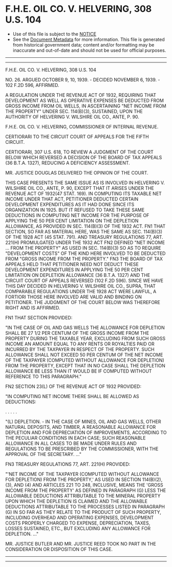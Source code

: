 ---
---

# F.H.E. OIL CO. V. HELVERING, 308 U.S. 104

* Use of this file is subject to the [NOTICE](https://github.com/publicdocs/notice/blob/master/NOTICE)
* See the [Document Metadata](../../../) for more information.
  This file is generated from historical government data; content and/or formatting may be inaccurate and out-of-date and should not be used for official purposes.

----------
----------

F.H.E. OIL CO. V. HELVERING, 308 U.S. 104

NO. 26.  ARGUED OCTOBER 9, 10, 1939.  - DECIDED NOVEMBER 6, 1939.  - 102 F.2D 596, AFFIRMED.

A REGULATION UNDER THE REVENUE ACT OF 1932, REQUIRING THAT DEVELOPMENT AS WELL AS OPERATIVE EXPENSES BE DEDUCTED FROM GROSS INCOME FROM OIL WELLS, IN ASCERTAINING "NET INCOME FROM THE PROPERTY" UNDER SEC. 114(B)(3), SUSTAINED, UPON THE AUTHORITY OF HELVERING V. WILSHIRE OIL CO., ANTE, P. 90.

F.H.E. OIL CO. V. HELVERING, COMMISSIONER OF INTERNAL REVENUE.

CERTIORARI TO THE CIRCUIT COURT OF APPEALS FOR THE FIFTH CIRCUIT.

CERTIORARI, 307 U.S. 618, TO REVIEW A JUDGMENT OF THE COURT BELOW WHICH REVERSED A DECISION OF THE BOARD OF TAX APPEALS (36 B.T.A. 1327), REDUCING A DEFICIENCY ASSESSMENT.

MR. JUSTICE DOUGLAS DELIVERED THE OPINION OF THE COURT.

THIS CASE PRESENTS THE SAME ISSUE AS IS INVOLVED IN HELVERING V. WILSHIRE OIL CO., ANTE, P. 90, EXCEPT THAT IT ARISES UNDER THE REVENUE ACT OF 1932(47 STAT. 169).  IN COMPUTING ITS TAXABLE NET INCOME UNDER THAT ACT, PETITIONER DEDUCTED CERTAIN DEVELOPMENT EXPENDITURES AS IT HAD DONE SINCE ITS ORGANIZATION IN 1925.  BUT IT REFUSED TO TAKE THESE SAME DEDUCTIONS IN COMPUTING NET INCOME FOR THE PURPOSE OF APPLYING THE 50 PER CENT LIMITATION ON THE DEPLETION ALLOWANCE, AS PROVIDED IN SEC. 114(B)(3) OF THE 1932 ACT.  FN1  THAT SECTION, SO FAR AS MATERIAL HERE, WAS THE SAME AS SEC. 114(B)(3) OF THE 1928 ACT (45 STAT. 791).  AND TREASURY REGULATIONS 77, ART. 221(H) PROMULGATED UNDER THE 1932 ACT FN2  DEFINED "NET INCOME  ...  FROM THE PROPERTY" AS USED IN SEC. 114(B)(3) SO AS TO REQUIRE "DEVELOPMENT COSTS" OF THE KIND HERE INVOLVED TO BE DEDUCTED FROM "GROSS INCOME FROM THE PROPERTY."  FN3 THE BOARD OF TAX APPEALS HELD THAT PETITIONER NEED NOT DEDUCT THESE DEVELOPMENT EXPENDITURES IN APPLYING THE 50 PER CENT LIMITATION ON DEPLETION ALLOWANCE (36 B.T.A. 1327) AND THE CIRCUIT COURT OF APPEALS REVERSED (102 F.2D 596).  SINCE WE HAVE THIS DAY DECIDED IN HELVERING V. WILSHIRE OIL CO., SUPRA, THAT COMPARABLE REGULATIONS UNDER THE 1928 ACT WERE LAWFUL, A FORTIORI THOSE HERE INVOLVED ARE VALID AND BINDING ON PETITIONER.  THE JUDGMENT OF THE COURT BELOW WAS THEREFORE RIGHT AND IS AFFIRMED.

FN1  THAT SECTION PROVIDED:

"IN THE CASE OF OIL AND GAS WELLS THE ALLOWANCE FOR DEPLETION SHALL BE 27 1/2 PER CENTUM OF THE GROSS INCOME FROM THE PROPERTY DURING THE TAXABLE YEAR, EXCLUDING FROM SUCH GROSS INCOME AN AMOUNT EQUAL TO ANY RENTS OR ROYALTIES PAID OR INCURRED BY THE TAXPAYER IN RESPECT OF THE PROPERTY.  SUCH ALLOWANCE SHALL NOT EXCEED 50 PER CENTUM OF THE NET INCOME OF THE TAXPAYER (COMPUTED WITHOUT ALLOWANCE FOR DEPLETION) FROM THE PROPERTY, EXCEPT THAT IN NO CASE SHALL THE DEPLETION ALLOWANCE BE LESS THAN IT WOULD BE IF COMPUTED WITHOUT REFERENCE TO THIS PARAGRAPH."

FN2  SECTION 23(L) OF THE REVENUE ACT OF 1932 PROVIDED:

"IN COMPUTING NET INCOME THERE SHALL BE ALLOWED AS DEDUCTIONS:

.         .       .         .         .

"(L)  DEPLETION.  - IN THE CASE OF MINES, OIL AND GAS WELLS, OTHER NATURAL DEPOSITS, AND TIMBER, A REASONABLE ALLOWANCE FOR DEPLETION AND FOR DEPRECIATION OF IMPROVEMENTS, ACCORDING TO THE PECULIAR CONDITIONS IN EACH CASE; SUCH REASONABLE ALLOWANCE IN ALL CASES TO BE MADE UNDER RULES AND REGULATIONS TO BE PRESCRIBED BY THE COMMISSIONER, WITH THE APPROVAL OF THE SECRETARY.  ..."

FN3  TREASURY REGULATIONS 77, ART. 221(H) PROVIDED:

"'NET INCOME OF THE TAXPAYER (COMPUTED WITHOUT ALLOWANCE FOR DEPLETION) FROM THE PROPERTY,' AS USED IN SECTION 114(B)(2), (3), AND (4) AND ARTICLES 221 TO 248, INCLUSIVE, MEANS THE 'GROSS INCOME FROM THE PROPERTY' AS DEFINED IN PARAGRAPH (G) LESS THE ALLOWABLE DEDUCTIONS ATTRIBUTABLE TO THE MINERAL PROPERTY UPON WHICH THE DEPLETION IS CLAIMED AND THE ALLOWABLE DEDUCTIONS ATTRIBUTABLE TO THE PROCESSES LISTED IN PARAGRAPH (G) IN SO FAR AS THEY RELATE TO THE PRODUCT OF SUCH PROPERTY, INCLUDING OVERHEAD AND OPERATING EXPENSES, DEVELOPMENT COSTS PROPERLY CHARGED TO EXPENSE, DEPRECIATION, TAXES, LOSSES SUSTAINED, ETC., BUT EXCLUDING ANY ALLOWANCE FOR DEPLETION.  ..."

MR. JUSTICE BUTLER AND MR. JUSTICE REED TOOK NO PART IN THE CONSIDERATION OR DISPOSITION OF THIS CASE.


----------
----------

